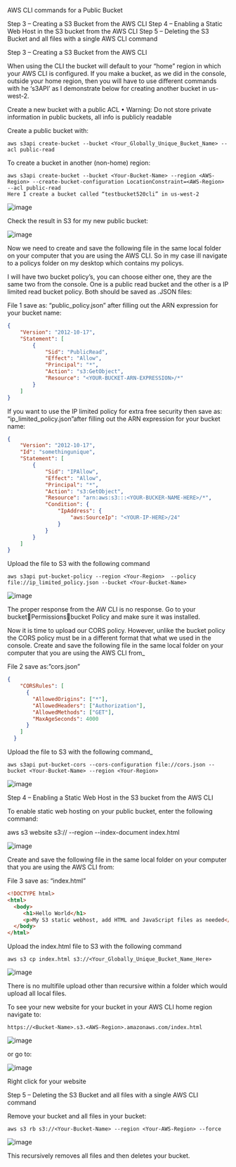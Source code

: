 AWS CLI commands for a Public Bucket

Step 3 – Creating a S3 Bucket from the AWS CLI
Step 4 – Enabling a Static Web Host in the S3 bucket from the AWS CLI
Step 5 – Deleting the S3 Bucket and all files with a single AWS CLI command


Step 3 – Creating a S3 Bucket from the AWS CLI
               

When using the CLI the bucket will default to your “home” region in which your AWS CLI is configured.  If you make a bucket, as we did in the console, outside your home region, then you will have to use different commands with he ‘s3API’ as I demonstrate below for creating another bucket in us-west-2.

Create a new bucket with a public ACL
•	Warning: Do not store private information in public buckets, all info is publicly readable

Create a public bucket with:

```
aws s3api create-bucket --bucket <Your_Globally_Unique_Bucket_Name> --acl public-read
```

To create a bucket in another (non-home) region:

```
aws s3api create-bucket --bucket <Your-Bucket-Name> --region <AWS-Region> --create-bucket-configuration LocationConstraint=<AWS-Region> --acl public-read
Here I create a bucket called “testbucket520cli” in us-west-2
```
 
 ![image](https://user-images.githubusercontent.com/16296900/169628656-03c1c4d1-07ca-49eb-927a-95a97ce1b9f9.png)



Check the result in S3 for my new public bucket:


 ![image](https://user-images.githubusercontent.com/16296900/169628663-ad715a0a-eaf9-4cff-aedd-ac4355ed6d49.png)



Now we need to create and save the following file in the same local folder on your computer that you are using the AWS CLI.  So in my case ill navigate to a policys folder on my desktop which contains my policys.  

I will have two bucket policy’s, you can choose either one, they are the same two from the console.  One is a public read bucket and the other is a IP limited read bucket policy.  Both should be saved as .JSON files:


File 1 save as: “public_policy.json” after filling out the ARN expression for your bucket name:
```JSON
{
    "Version": "2012-10-17",
    "Statement": [
        {
            "Sid": "PublicRead",
            "Effect": "Allow",
            "Principal": "*",
            "Action": "s3:GetObject",
            "Resource": "<YOUR-BUCKET-ARN-EXPRESSION>/*"
        }
    ]
}
```

If you want to use the IP limited policy for extra free security then save as: “ip_limited_policy.json”after filling out the ARN expression for your bucket name:

```JSON
{
    "Version": "2012-10-17",
    "Id": "somethingunique",
    "Statement": [
        {
            "Sid": "IPAllow",
            "Effect": "Allow",
            "Principal": "*",
            "Action": "s3:GetObject",
            "Resource": "arn:aws:s3:::<YOUR-BUCKER-NAME-HERE>/*",
            "Condition": {
                "IpAddress": {
                    "aws:SourceIp": "<YOUR-IP-HERE>/24"
                }
            }
        }
    ]
}
```


Upload the file to S3 with the following command


```
aws s3api put-bucket-policy --region <Your-Region>  --policy file://ip_limited_policy.json --bucket <Your-Bucket-Name>
```

 ![image](https://user-images.githubusercontent.com/16296900/169628708-15b174bb-dfc4-4899-87d3-a71b1f245940.png)


The proper response from the AW CLI is no response.  Go to your bucketPermissionsbucket Policy and make sure it was installed.

Now it is time to upload our CORS policy.  However, unlike the bucket policy the CORS policy must be in a different format that what we used in the console.  Create and save the following file in the same local folder on your computer that you are using the AWS CLI from_

File 2 save as:”cors.json”

```JSON
{
    "CORSRules": [
      {
        "AllowedOrigins": ["*"],
        "AllowedHeaders": ["Authorization"],
        "AllowedMethods": ["GET"],
        "MaxAgeSeconds": 4000
      }
    ]
  }
```

Upload the file to S3 with the following command_

```
aws s3api put-bucket-cors --cors-configuration file://cors.json --bucket <Your-Bucket-Name> --region <Your-Region>
```

 
![image](https://user-images.githubusercontent.com/16296900/169628727-18e6550b-128f-4c75-a9b7-3c67783416c1.png)



Step 4 – Enabling a Static Web Host in the S3 bucket from the AWS CLI

To enable static web hosting on your public bucket, enter the following command:

aws s3 website s3://<Your-Bucket-Name> --region <Your-Bucket-Region> --index-document index.html

 ![image](https://user-images.githubusercontent.com/16296900/169628738-8321f964-efae-4e7f-9c72-61f89f68323f.png)



Create and save the following file in the same local folder on your computer that you are using the AWS CLI from:

File 3 save as: “index.html”

 ```html
<!DOCTYPE html>
<html>
   <body>
      <h1>Hello World</h1>
      <p>My S3 static webhost, add HTML and JavaScript files as needed</p>
   </body>
</html>
```

Upload the index.html file to S3 with the following command

 ```
aws s3 cp index.html s3://<Your_Globally_Unique_Bucket_Name_Here>
```
 
![image](https://user-images.githubusercontent.com/16296900/169628757-c3fc199f-953d-4edc-9d8b-c3be4aaf81e0.png)


There is no multifile upload other than recursive within a folder which would upload all local files.


To see your new website for your bucket in your AWS CLI home region navigate to:

 ```
https://<Bucket-Name>.s3.<AWS-Region>.amazonaws.com/index.html
```
 ![image](https://user-images.githubusercontent.com/16296900/169628784-8c8eac74-4613-40be-a7aa-45b6bb82c1a3.png)


or go to:

 ![image](https://user-images.githubusercontent.com/16296900/169628789-cb53ff72-fd34-4656-876b-27f1f5b7bf55.png)


 Right click for your website

Step 5 – Deleting the S3 Bucket and all files with a single AWS CLI command


Remove your bucket and all files in your bucket:
 
```
aws s3 rb s3://<Your-Bucket-Name> --region <Your-AWS-Region> --force
```
 ![image](https://user-images.githubusercontent.com/16296900/169628797-1aebfdd1-527e-4c78-87d7-b0a403824e89.png)

 
This recursively removes all files and then deletes your bucket.

 


